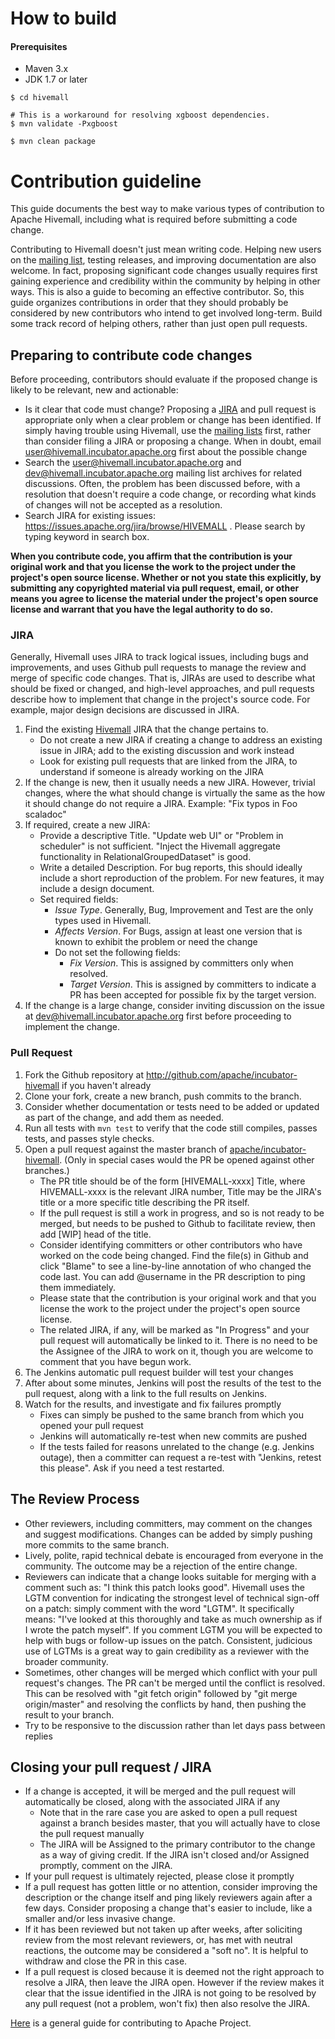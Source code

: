 <!--
  Licensed to the Apache Software Foundation (ASF) under one
  or more contributor license agreements.  See the NOTICE file
  distributed with this work for additional information
  regarding copyright ownership.  The ASF licenses this file
  to you under the Apache License, Version 2.0 (the
  "License"); you may not use this file except in compliance
  with the License.  You may obtain a copy of the License at

    http://www.apache.org/licenses/LICENSE-2.0

  Unless required by applicable law or agreed to in writing,
  software distributed under the License is distributed on an
  "AS IS" BASIS, WITHOUT WARRANTIES OR CONDITIONS OF ANY
  KIND, either express or implied.  See the License for the
  specific language governing permissions and limitations
  under the License.
-->

# How to build

#### Prerequisites

* Maven 3.x
* JDK 1.7 or later

```
$ cd hivemall

# This is a workaround for resolving xgboost dependencies.
$ mvn validate -Pxgboost
 
$ mvn clean package
```

# Contribution guideline

This guide documents the best way to make various types of contribution to Apache Hivemall, 
including what is required before submitting a code change.

Contributing to Hivemall doesn't just mean writing code. Helping new users on the [mailing list](/mail-lists.html), 
testing releases, and improving documentation are also welcome. In fact, proposing significant code changes usually 
requires first gaining experience and credibility within the community by helping in other ways. This is also a guide 
to becoming an effective contributor. So, this guide organizes contributions in order that they should probably be 
considered by new contributors who intend to get involved long-term. Build some track record of helping others, 
rather than just open pull requests.

## Preparing to contribute code changes

Before proceeding, contributors should evaluate if the proposed change is likely to be relevant, new and actionable:

* Is it clear that code must change? Proposing a [JIRA](https://issues.apache.org/jira/browse/HIVEMALL) and pull request is appropriate only when a clear problem or 
change has been identified. If simply having trouble using Hivemall, use the [mailing lists](/mail-lists.html) first, 
rather than consider filing a JIRA or proposing a change. When in doubt, email user@hivemall.incubator.apache.org first 
about the possible change
* Search the user@hivemall.incubator.apache.org and dev@hivemall.incubator.apache.org mailing list archives for related 
discussions. Often, the problem has been discussed before, with a resolution that doesn't require a code change, or recording 
what kinds of changes will not be accepted as a resolution.
* Search JIRA for existing issues: https://issues.apache.org/jira/browse/HIVEMALL . Please search by typing keyword in search box.

**When you contribute code, you affirm that the contribution is your original work and that you license the work to the project 
under the project's open source license. Whether or not you state this explicitly, by submitting any copyrighted material via 
pull request, email, or other means you agree to license the material under the project's open source license and warrant that 
you have the legal authority to do so.**

### JIRA

Generally, Hivemall uses JIRA to track logical issues, including bugs and improvements, and uses Github pull requests to 
manage the review and merge of specific code changes. That is, JIRAs are used to describe what should be fixed or changed, 
and high-level approaches, and pull requests describe how to implement that change in the project's source code. 
For example, major design decisions are discussed in JIRA.

1. Find the existing [Hivemall](https://issues.apache.org/jira/browse/HIVEMALL) JIRA that the change pertains to.
    * Do not create a new JIRA if creating a change to address an existing issue in JIRA; add to the existing discussion 
and work instead 
    * Look for existing pull requests that are linked from the JIRA, to understand if someone is already working on the JIRA 
2. If the change is new, then it usually needs a new JIRA. However, trivial changes, where the what should change is virtually the same as the how it should change do not require a JIRA. Example: "Fix typos in Foo scaladoc"
3. If required, create a new JIRA:
    * Provide a descriptive Title. "Update web UI" or "Problem in scheduler" is not sufficient. "Inject the Hivemall aggregate functionality in RelationalGroupedDataset" is good.
    * Write a detailed Description. For bug reports, this should ideally include a short reproduction of the problem. For new features, it may include a design document.
    * Set required fields:
        * *Issue Type*. Generally, Bug, Improvement and Test are the only types used in Hivemall.
        * *Affects Version*. For Bugs, assign at least one version that is known to exhibit the problem or need the change
        * Do not set the following fields:
            * *Fix Version*. This is assigned by committers only when resolved.
            * *Target Version*. This is assigned by committers to indicate a PR has been accepted for possible fix by the target version.
4. If the change is a large change, consider inviting discussion on the issue at dev@hivemall.incubator.apache.org first before proceeding to implement the change.

### Pull Request
1. Fork the Github repository at http://github.com/apache/incubator-hivemall if you haven't already
2. Clone your fork, create a new branch, push commits to the branch.
3. Consider whether documentation or tests need to be added or updated as part of the change, and add them as needed.
4. Run all tests with `mvn test` to verify that the code still compiles, passes tests, and passes style checks.
5. Open a pull request against the master branch of [apache/incubator-hivemall](https://github.com/apache/incubator-hivemall). (Only in special cases would the PR be opened against other branches.)
    * The PR title should be of the form [HIVEMALL-xxxx]  Title, where HIVEMALL-xxxx is the relevant JIRA number, Title may be the JIRA's title or a more specific title describing the PR itself.
    * If the pull request is still a work in progress, and so is not ready to be merged, but needs to be pushed to Github to facilitate review, then add [WIP] head of the title.
    * Consider identifying committers or other contributors who have worked on the code being changed. Find the file(s) in Github and click "Blame" to see a line-by-line annotation of who changed the code last. You can add @username in the PR description to ping them immediately.
    * Please state that the contribution is your original work and that you license the work to the project under the project's open source license.
    * The related JIRA, if any, will be marked as "In Progress" and your pull request will automatically be linked to it. There is no need to be the Assignee of the JIRA to work on it, though you are welcome to comment that you have begun work.
6. The Jenkins automatic pull request builder will test your changes
7. After about some minutes, Jenkins will post the results of the test to the pull request, along with a link to the full results on Jenkins.
8. Watch for the results, and investigate and fix failures promptly
    * Fixes can simply be pushed to the same branch from which you opened your pull request
    * Jenkins will automatically re-test when new commits are pushed
    * If the tests failed for reasons unrelated to the change (e.g. Jenkins outage), then a committer can request a re-test with "Jenkins, retest this please". Ask if you need a test restarted.
 
## The Review Process
* Other reviewers, including committers, may comment on the changes and suggest modifications. Changes can be added by simply pushing more commits to the same branch. 
* Lively, polite, rapid technical debate is encouraged from everyone in the community. The outcome may be a rejection of the entire change. 
* Reviewers can indicate that a change looks suitable for merging with a comment such as: "I think this patch looks good". Hivemall uses the LGTM convention for indicating 
the strongest level of technical sign-off on a patch: simply comment with the word "LGTM". It specifically means: 
"I've looked at this thoroughly and take as much ownership as if I wrote the patch myself". If you comment LGTM you 
will be expected to help with bugs or follow-up issues on the patch. Consistent, judicious use of LGTMs is a great 
way to gain credibility as a reviewer with the broader community. 
* Sometimes, other changes will be merged which conflict 
with your pull request's changes. The PR can't be merged until the conflict is resolved. This can be resolved with 
"git fetch origin" followed by "git merge origin/master" and resolving the conflicts by hand, then pushing the result 
to your branch. 
* Try to be responsive to the discussion rather than let days pass between replies

## Closing your pull request / JIRA

* If a change is accepted, it will be merged and the pull request will automatically be closed, along with the associated JIRA if any
    * Note that in the rare case you are asked to open a pull request against a branch besides master, that you will actually have to close the pull request manually
    * The JIRA will be Assigned to the primary contributor to the change as a way of giving credit. If the JIRA isn't closed and/or Assigned promptly, comment on the JIRA.
* If your pull request is ultimately rejected, please close it promptly
* If a pull request has gotten little or no attention, consider improving the description or the change itself and ping likely reviewers again after a few days. Consider proposing a change that's easier to include, like a smaller and/or less invasive change.
* If it has been reviewed but not taken up after weeks, after soliciting review from the most relevant reviewers, or, has met with neutral reactions, the outcome may be considered a "soft no". It is helpful to withdraw and close the PR in this case.
* If a pull request is closed because it is deemed not the right approach to resolve a JIRA, then leave the JIRA open. However if the review makes it clear that the issue identified in the JIRA is not going to be resolved by any pull request (not a problem, won't fix) then also resolve the JIRA.



[Here](http://www.apache.org/foundation/getinvolved.html) is a general guide for contributing to Apache Project.

